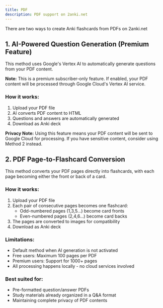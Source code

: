```yaml
---
title: PDF
description: PDF support on 2anki.net
---
```


There are two ways to create Anki flashcards from PDFs on 2anki.net

## 1. AI-Powered Question Generation (Premium Feature)

This method uses Google's Vertex AI to automatically generate questions from your PDF content.

**Note:** This is a premium subscriber-only feature. If enabled, your PDF content will be processed through Google Cloud's Vertex AI service.

### How it works:

1. Upload your PDF file
2. AI converts PDF content to HTML
3. Questions and answers are automatically generated
4. Download as Anki deck

**Privacy Note:** Using this feature means your PDF content will be sent to Google Cloud for processing. If you have sensitive content, consider using Method 2 instead.

## 2. PDF Page-to-Flashcard Conversion

This method converts your PDF pages directly into flashcards, with each page becoming either the front or back of a card.

### How it works:
1. Upload your PDF file
2. Each pair of consecutive pages becomes one flashcard:
   - Odd-numbered pages (1,3,5...) become card fronts
   - Even-numbered pages (2,4,6...) become card backs
3. The pages are converted to images for compatibility
4. Download as Anki deck

### Limitations:
- Default method when AI generation is not activated
- Free users: Maximum 100 pages per PDF
- Premium users: Support for 1000+ pages
- All processing happens locally - no cloud services involved

### Best suited for:
- Pre-formatted question/answer PDFs
- Study materials already organized in a Q&A format
- Maintaining complete privacy of PDF contents
